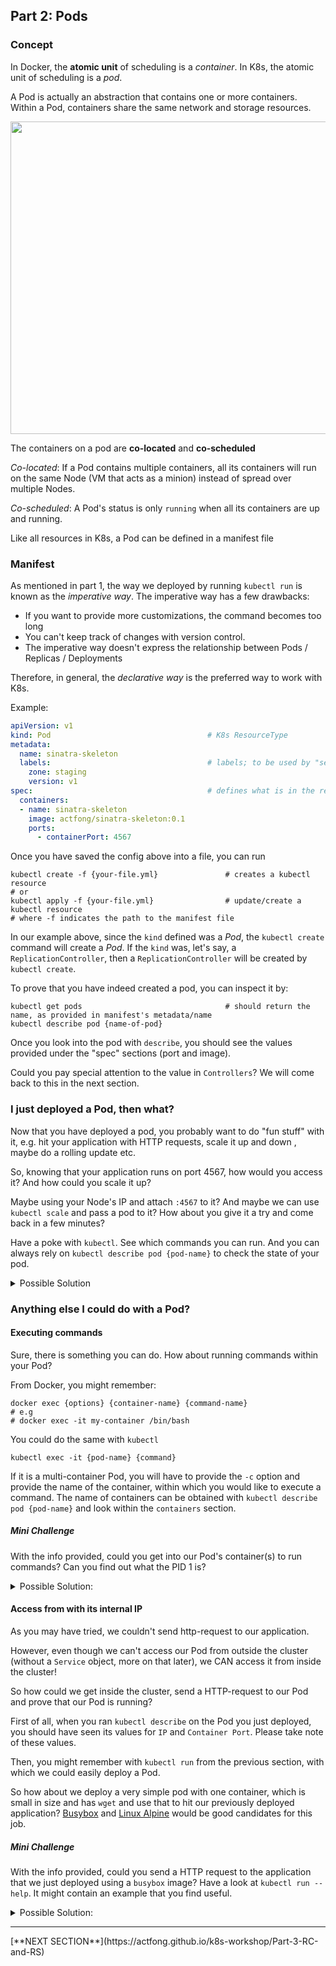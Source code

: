 ## Part 2: Pods


### Concept ###
In Docker, the **atomic unit** of scheduling is a *container*. In K8s, the atomic unit of scheduling is a *pod*.

A Pod is actually an abstraction that contains one or more containers. Within a Pod, containers share the same network and storage resources.


<img src="https://github.com/actfong/k8s-workshop/blob/master/k8s-pod.png?raw=true" width="600" height="500"></img>


The containers on a pod are **co-located** and **co-scheduled**

*Co-located*: If a Pod contains multiple containers, all its containers will run on the same Node (VM that acts as a minion) instead of spread over multiple Nodes.
        
*Co-scheduled*: A Pod's status is only `running` when all its containers are up and running. 


Like all resources in K8s, a Pod can be defined in a manifest file


### Manifest ###

As mentioned in part 1, the way we deployed by running `kubectl run` is known as the *imperative way*.
The imperative way has a few drawbacks:

- If you want to provide more customizations, the command becomes too long
- You can't keep track of changes with version control.
- The imperative way doesn't express the relationship between Pods / Replicas / Deployments 

Therefore, in general, the *declarative way* is the preferred way to work with K8s.

Example:

```yml
apiVersion: v1
kind: Pod                                   # K8s ResourceType
metadata:                                   
  name: sinatra-skeleton
  labels:                                   # labels; to be used by "selectors"
    zone: staging
    version: v1
spec:                                       # defines what is in the resource
  containers:
  - name: sinatra-skeleton
    image: actfong/sinatra-skeleton:0.1
    ports:
      - containerPort: 4567
```

Once you have saved the config above into a file, you can run

```
kubectl create -f {your-file.yml}               # creates a kubectl resource
# or 
kubectl apply -f {your-file.yml}                # update/create a kubectl resource
# where -f indicates the path to the manifest file
```

In our example above, since the `kind` defined was a *Pod*, the `kubectl create` command will create a *Pod*. 
If the `kind` was, let's say, a `ReplicationController`, then a `ReplicationController` will be created by `kubectl create`.

To prove that you have indeed created a pod, you can inspect it by:

```
kubectl get pods                                # should return the name, as provided in manifest's metadata/name
kubectl describe pod {name-of-pod}
```

Once you look into the pod with `describe`, you should see the values provided under the "spec" sections (port and image).

Could you pay special attention to the value in `Controllers`? We will come back to this in the next section.


### I just deployed a Pod, then what? ###

Now that you have deployed a pod, you probably want to do "fun stuff" with it, e.g. hit your application with HTTP requests, scale it up and down , maybe do a rolling update etc.

So, knowing that your application runs on port 4567, how would you access it? And how could you scale it up?

Maybe using your Node's IP and attach `:4567` to it? And maybe we can use `kubectl scale` and pass a pod to it? How about you give it a try and come back in a few minutes?

Have a poke with `kubectl`. See which commands you can run. And you can always rely on `kubectl describe pod {pod-name}` to check the state of your pod. 

<details>
<br/>
<summary>Possible Solution</summary>
Well, here is fun fact for you. You CAN'T do any of the above! :) That is also why <i>no one would deploy a Pod on its own</i>.

<br/><br/>
<img src="https://cdn.meme.am/cache/instances/folder755/59003755.jpg"/>
<br/><br/>

<p>
A <i>Pod</i> is actually completely useless on its own. That is also why a Pod is meant to be deployed with higher level constructs, such as <b>ReplicationController</b> or <b>Deployment</b>. (see the next sections)
</p>

<p>
I might have wasted a few minutes of your time, letting you type a manifest etc.... But at least, for the rest of your life, you will never deploy your application as a stand-alone <i>Pod</i>
</p>
</details>


### Anything else I could do with a Pod? ###


#### Executing commands ####
Sure, there is something you can do. How about running commands within your Pod?

From Docker, you might remember:
```
docker exec {options} {container-name} {command-name}
# e.g 
# docker exec -it my-container /bin/bash
```

You could do the same with `kubectl`

```
kubectl exec -it {pod-name} {command}
```

If it is a multi-container Pod, you will have to provide the `-c` option and provide the name of the container, within which you would like to execute a command. The name of containers can be obtained with `kubectl describe pod {pod-name}` and look within the `containers` section.


##### Mini Challenge #####

With the info provided, could you get into our Pod's container(s) to run commands? Can you find out what the PID 1 is?

<details>
<summary>Possible Solution:</summary>

<pre>
kubectl exec -it {pod-name} -- /bin/sh
# Once you are in:
ps auxf
# Does the process listed as PID 1 make sense to you? 
</pre>

</details>


#### Access from with its internal IP ####
As you may have tried, we couldn't send http-request to our application. 

However, even though we can't access our Pod from outside the cluster (without a `Service` object, more on that later), we CAN access it from inside the cluster! 

So how could we get inside the cluster, send a HTTP-request to our Pod and prove that our Pod is running?


First of all, when you ran `kubectl describe` on the Pod you just deployed, you should have seen its values for `IP` and `Container Port`. Please take note of these values.

Then, you might remember with `kubectl run` from the previous section, with which we could easily deploy a Pod. 

So how about we deploy a very simple pod with one container, which is small in size and has `wget` and use that to hit our previously deployed application? [Busybox](https://hub.docker.com/_/busybox/) and [Linux Alpine](https://hub.docker.com/_/alpine/) would be good candidates for this job.


##### Mini Challenge #####

With the info provided, could you send a HTTP request to the application that we just deployed using a `busybox` image?
Have a look at `kubectl run --help`. It might contain an example that you find useful.

<details>
<summary>Possible Solution:</summary>

<pre>
kubectl run -it busybox --image=busybox --restart=Never -- /bin/sh
# Once you are in the container
wget {application-ip}:{application-port}
cat {html-page}
</pre>

</details>

<hr/>
[**NEXT SECTION**](https://actfong.github.io/k8s-workshop/Part-3-RC-and-RS)
